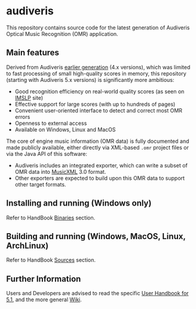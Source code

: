 # audiveris

This repository contains source code for the latest generation of Audiveris Optical
Music Recognition (OMR) application.

## Main features

Derived from Audiveris [earlier generation][audiveris-eg] (4.x versions),
which was limited to fast processing
of small high-quality scores in memory, this repository (starting with Audiveris 5.x versions) is
significantly more ambitious:
* Good recognition efficiency on real-world quality scores (as seen on [IMSLP][imslp] site)
* Effective support for large scores (with up to hundreds of pages)
* Convenient user-oriented interface to detect and correct most OMR errors
* Openness to external access
* Available on Windows, Linux and MacOS

The core of engine music information (OMR data) is fully documented and made publicly available,
either directly via XML-based `.omr` project files or via the Java API of this software:
* Audiveris includes an integrated exporter, which can write a subset of OMR data into
[MusicXML][musicxml] 3.0 format.
* Other exporters are expected to build upon this OMR data to support other target formats.

## Installing and running (Windows only)

Refer to HandBook [Binaries][binaries] section.

## Building and running (Windows, MacOS, Linux, ArchLinux)

Refer to HandBook [Sources][sources] section.

## Further Information

Users and Developers are advised to read the specific [User Handbook for 5.1][handbook],
and the more general [Wiki][audiveris-wiki].

[audiveris-wiki]: https://github.com/Audiveris/audiveris/wiki
[audiveris-eg]:   htps://github.com/Audiveris/audiveris-eg
[musicxml]:       http://www.musicxml.com/
[imslp]:          https://imslp.org/
[handbook]:       https://bacchushlg.gitbooks.io/audiveris-5-1/content/
[binaries]:       https://bacchushlg.gitbooks.io/audiveris-5-1/content/install/binaries.html
[sources]:        https://bacchushlg.gitbooks.io/audiveris-5-1/content/install/sources.html

